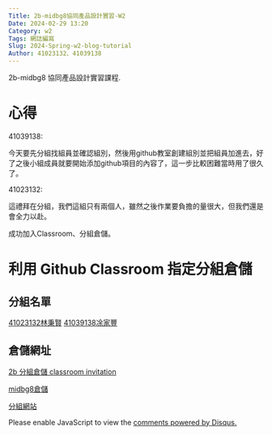 ```yaml
---
Title: 2b-midbg8協同產品設計實習-W2
Date: 2024-02-29 13:20
Category: w2
Tags: 網誌編寫
Slug: 2024-Spring-w2-blog-tutorial
Author: 41023132、41039138
---
```


2b-midbg8 協同產品設計實習課程.

<!-- PELICAN_END_SUMMARY -->

# 心得
41039138:

今天要先分組找組員並確認組別，然後用github教室創建組別並把組員加進去，好了之後小組成員就要開始添加github項目的內容了，這一步比較困難當時用了很久了。

41023132:

這禮拜在分組，我們這組只有兩個人，雖然之後作業要負擔的量很大，但我們還是會全力以赴。

成功加入Classroom、分組倉儲。

# 利用 Github Classroom 指定分組倉儲
## 分組名單
[41023132林秉賢](https://github.com/BX41023132/cd2024)
[41039138凃家豐](https://github.com/GUJIAFENG/cd2024)


## 倉儲網址
[2b 分組倉儲 classroom invitation](https://classroom.github.com/a/KJjlY-0)

[midbg8倉儲](https://github.com/mdecd2024/2b-midbg8)

[分組網站](https://mdecd2024.github.io/2b-midbg8/)

<div id="disqus_thread"></div>
<script>
    /**
    *  RECOMMENDED CONFIGURATION VARIABLES: EDIT AND UNCOMMENT THE SECTION BELOW TO INSERT DYNAMIC VALUES FROM YOUR PLATFORM OR CMS.
    *  LEARN WHY DEFINING THESE VARIABLES IS IMPORTANT: https://disqus.com/admin/universalcode/#configuration-variables    */
    /*
    var disqus_config = function () {
    this.page.url = PAGE_URL;  // Replace PAGE_URL with your page's canonical URL variable
    this.page.identifier = PAGE_IDENTIFIER; // Replace PAGE_IDENTIFIER with your page's unique identifier variable
    };
    */
    (function() { // DON'T EDIT BELOW THIS LINE
    var d = document, s = d.createElement('script');
    s.src = 'https://blog-1-4.disqus.com/embed.js';
    s.setAttribute('data-timestamp', +new Date());
    (d.head || d.body).appendChild(s);
    })();
</script>
<noscript>Please enable JavaScript to view the <a href="https://disqus.com/?ref_noscript">comments powered by Disqus.</a></noscript>

